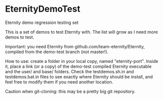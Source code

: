# EternityDemoTest
Eternity demo regression testing set

This is a set of demos to test Eternity with. The list will grow as I need more demos to test.

Important: you need Eternity from github.com/team-eternity/Eternity, compiled from the demo-test branch (not master!).

How to use: create a folder in your local copy, named "eternity-port". Inside it, place a link (or a copy) of the demo-test compiled Eternity executable and the user/ and base/ folders. Check the testdemos.sh.in and testdemos.bat.in files to see exactly where Eternity should be install, and feel free to modify them if you need another location.

Caution when git-cloning: this may be a pretty big git repository.

